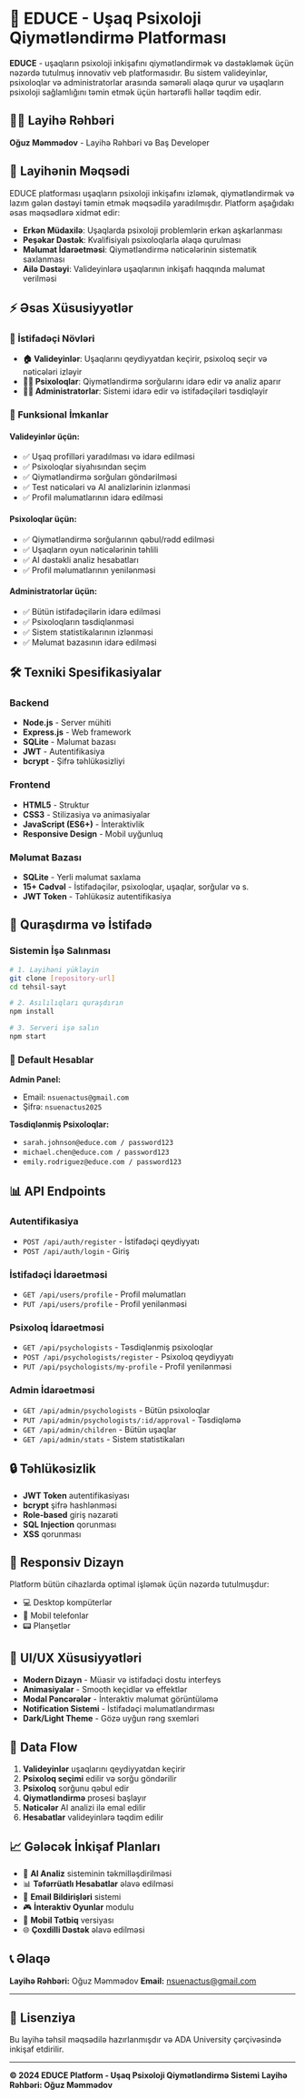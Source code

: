 # 🧠 EDUCE - Uşaq Psixoloji Qiymətləndirmə Platforması

**EDUCE** - uşaqların psixoloji inkişafını qiymətləndirmək və dəstəkləmək üçün nəzərdə tutulmuş innovativ veb platformasıdır. Bu sistem valideyinlər, psixoloqlar və administratorlar arasında səmərəli əlaqə qurur və uşaqların psixoloji sağlamlığını təmin etmək üçün hərtərəfli həllər təqdim edir.

## 👨‍💼 Layihə Rəhbəri
**Oğuz Məmmədov** - Layihə Rəhbəri və Baş Developer

## 🎯 Layihənin Məqsədi

EDUCE platforması uşaqların psixoloji inkişafını izləmək, qiymətləndirmək və lazım gələn dəstəyi təmin etmək məqsədilə yaradılmışdır. Platform aşağıdakı əsas məqsədlərə xidmət edir:

- **Erkən Müdaxilə**: Uşaqlarda psixoloji problemlərin erkən aşkarlanması
- **Peşəkar Dəstək**: Kvalifisiyalı psixoloqlarla əlaqə qurulması
- **Məlumat İdarəetməsi**: Qiymətləndirmə nəticələrinin sistematik saxlanması
- **Ailə Dəstəyi**: Valideyinlərə uşaqlarının inkişafı haqqında məlumat verilməsi

## ⚡ Əsas Xüsusiyyətlər

### 👥 İstifadəçi Növləri
- **🏠 Valideyinlər**: Uşaqlarını qeydiyyatdan keçirir, psixoloq seçir və nəticələri izləyir
- **👨‍⚕️ Psixoloqlar**: Qiymətləndirmə sorğularını idarə edir və analiz aparır
- **👨‍💼 Administratorlar**: Sistemi idarə edir və istifadəçiləri təsdiqləyir

### 🔧 Funksional İmkanlar

#### Valideyinlər üçün:
- ✅ Uşaq profilləri yaradılması və idarə edilməsi
- ✅ Psixoloqlar siyahısından seçim
- ✅ Qiymətləndirmə sorğuları göndərilməsi
- ✅ Test nəticələri və AI analizlərinin izlənməsi
- ✅ Profil məlumatlarının idarə edilməsi

#### Psixoloqlar üçün:
- ✅ Qiymətləndirmə sorğularının qəbul/rədd edilməsi
- ✅ Uşaqların oyun nəticələrinin təhlili
- ✅ AI dəstəkli analiz hesabatları
- ✅ Profil məlumatlarının yenilənməsi

#### Administratorlar üçün:
- ✅ Bütün istifadəçilərin idarə edilməsi
- ✅ Psixoloqların təsdiqlənməsi
- ✅ Sistem statistikalarının izlənməsi
- ✅ Məlumat bazasının idarə edilməsi

## 🛠️ Texniki Spesifikasiyalar

### Backend
- **Node.js** - Server mühiti
- **Express.js** - Web framework
- **SQLite** - Məlumat bazası
- **JWT** - Autentifikasiya
- **bcrypt** - Şifrə təhlükəsizliyi

### Frontend
- **HTML5** - Struktur
- **CSS3** - Stilizasiya və animasiyalar
- **JavaScript (ES6+)** - İnteraktivlik
- **Responsive Design** - Mobil uyğunluq

### Məlumat Bazası
- **SQLite** - Yerli məlumat saxlama
- **15+ Cədvəl** - İstifadəçilər, psixoloqlar, uşaqlar, sorğular və s.
- **JWT Token** - Təhlükəsiz autentifikasiya

## 🚀 Quraşdırma və İstifadə

### Sistemin İşə Salınması

```bash
# 1. Layihəni yükləyin
git clone [repository-url]
cd tehsil-sayt

# 2. Asılılıqları quraşdırın
npm install

# 3. Serveri işə salın
npm start
```

### 🔐 Default Hesablar

**Admin Panel:**
- Email: `nsuenactus@gmail.com`
- Şifrə: `nsuenactus2025`

**Təsdiqlənmiş Psixoloqlar:**
- `sarah.johnson@educe.com / password123`
- `michael.chen@educe.com / password123`
- `emily.rodriguez@educe.com / password123`

## 📊 API Endpoints

### Autentifikasiya
- `POST /api/auth/register` - İstifadəçi qeydiyyatı
- `POST /api/auth/login` - Giriş

### İstifadəçi İdarəetməsi
- `GET /api/users/profile` - Profil məlumatları
- `PUT /api/users/profile` - Profil yenilənməsi

### Psixoloq İdarəetməsi
- `GET /api/psychologists` - Təsdiqlənmiş psixoloqlar
- `POST /api/psychologists/register` - Psixoloq qeydiyyatı
- `PUT /api/psychologists/my-profile` - Profil yenilənməsi

### Admin İdarəetməsi
- `GET /api/admin/psychologists` - Bütün psixoloqlar
- `PUT /api/admin/psychologists/:id/approval` - Təsdiqləmə
- `GET /api/admin/children` - Bütün uşaqlar
- `GET /api/admin/stats` - Sistem statistikaları

## 🔒 Təhlükəsizlik

- **JWT Token** autentifikasiyası
- **bcrypt** şifrə hashlənməsi
- **Role-based** giriş nəzarəti
- **SQL Injection** qorunması
- **XSS** qorunması

## 📱 Responsiv Dizayn

Platform bütün cihazlarda optimal işləmək üçün nəzərdə tutulmuşdur:
- 💻 Desktop kompüterlər
- 📱 Mobil telefonlar
- 📟 Planşetlər

## 🎨 UI/UX Xüsusiyyətləri

- **Modern Dizayn** - Müasir və istifadəçi dostu interfeys
- **Animasiyalar** - Smooth keçidlər və effektlər
- **Modal Pəncərələr** - İnteraktiv məlumat görüntüləmə
- **Notification Sistemi** - İstifadəçi məlumatlandırması
- **Dark/Light Theme** - Gözə uyğun rəng sxemləri

## 🔄 Data Flow

1. **Valideyinlər** uşaqlarını qeydiyyatdan keçirir
2. **Psixoloq seçimi** edilir və sorğu göndərilir
3. **Psixoloq** sorğunu qəbul edir
4. **Qiymətləndirmə** prosesi başlayır
5. **Nəticələr** AI analizi ilə emal edilir
6. **Hesabatlar** valideyinlərə təqdim edilir

## 📈 Gələcək İnkişaf Planları

- 🤖 **AI Analiz** sisteminin təkmilləşdirilməsi
- 📊 **Təfərrüatlı Hesabatlar** əlavə edilməsi
- 📧 **Email Bildirişləri** sistemi
- 🎮 **İnteraktiv Oyunlar** modulu
- 📱 **Mobil Tətbiq** versiyası
- 🌐 **Çoxdilli Dəstək** əlavə edilməsi

## 📞 Əlaqə

**Layihə Rəhbəri:** Oğuz Məmmədov
**Email:** nsuenactus@gmail.com

---

## 📝 Lisenziya

Bu layihə təhsil məqsədilə hazırlanmışdır və ADA University çərçivəsində inkişaf etdirilir.

---

**© 2024 EDUCE Platform - Uşaq Psixoloji Qiymətləndirmə Sistemi**
**Layihə Rəhbəri: Oğuz Məmmədov**